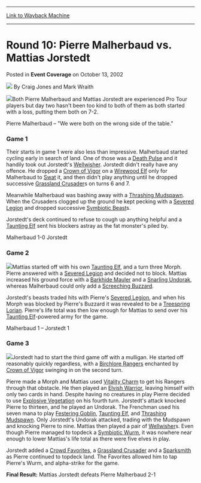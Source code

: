 
---
[Link to Wayback Machine](https://web.archive.org/web/20220818162802/https://magic.wizards.com/en/articles/archive/event-coverage/round-10-pierre-malherbaud-vs-mattias-jorstedt-2002-10-13)

[_metadata_:author]:- "Craig Jones and Mark Wraith"
[_metadata_:description]:- "Both Pierre Malherbaud and Mattias Jorstedt are experienced Pro Tour players but day two hasn't been too kind to both of them as both started with a loss, putting them both on 7-2.Pierre Malherbaud – `We were both on the wrong side of the table.`Game 1Their starts in game 1 were also less than impressive. Malherbaud started cycling early in search of land. One of those was a"
[_metadata_:generator]:- "Drupal 7 (http://drupal.org)"
[_metadata_:node]:- "773506"
[_metadata_:publish_date]:- "2002-10-13"
[_metadata_:source]:- "div-main-content"
[_metadata_:title]:- "Round 10: Pierre Malherbaud vs. Mattias Jorstedt"
[_metadata_:wayback_capture_timestamp]:- "2022-08-18 16:28:02"
[_metadata_:wayback_raw_url]:- "https://web.archive.org/web/20220818162802id_/https://magic.wizards.com/en/articles/archive/event-coverage/round-10-pierre-malherbaud-vs-mattias-jorstedt-2002-10-13"
[_metadata_:wayback_url]:- "https://magic.wizards.com/en/articles/archive/event-coverage/round-10-pierre-malherbaud-vs-mattias-jorstedt-2002-10-13"
---


Round 10: Pierre Malherbaud vs. Mattias Jorstedt
================================================



 Posted in **Event Coverage**
 on October 13, 2002 






![](https://media.magic.wizards.com/styles/auth_small/public/generic-avatar-150_608.png)
By Craig Jones and Mark Wraith











![](https://media.magic.wizards.com/image_legacy_migration/sideboard/images/gpcop02/a911.jpg)Both Pierre Malherbaud and Mattias Jorstedt are experienced Pro Tour players but day two hasn't been too kind to both of them as both started with a loss, putting them both on 7-2.

Pierre Malherbaud – "We were both on the wrong side of the table."

### Game 1

Their starts in game 1 were also less than impressive. Malherbaud started cycling early in search of land. One of those was a [Death Pulse](https://gatherer.wizards.com/Pages/Card/Details.aspx?name=Death+Pulse) and it handily took out Jorstedt's [Wellwisher](https://gatherer.wizards.com/Pages/Card/Details.aspx?name=Wellwisher). Jorstedt didn't really have any offence. He dropped a [Crown of Vigor](https://gatherer.wizards.com/Pages/Card/Details.aspx?name=Crown+of+Vigor) on a [Wirewood Elf](https://gatherer.wizards.com/Pages/Card/Details.aspx?name=Wirewood+Elf) only for Malherbaud to [Swat](https://gatherer.wizards.com/Pages/Card/Details.aspx?name=Swat) it, and then didn't play anything until he dropped successive [Grassland Crusader](https://gatherer.wizards.com/Pages/Card/Details.aspx?name=Grassland+Crusader)s on turns 6 and 7.

Meanwhile Malherbaud was bashing away with a [Thrashing Mudspawn](https://gatherer.wizards.com/Pages/Card/Details.aspx?name=Thrashing+Mudspawn). When the Crusaders clogged up the ground he kept pecking with a [Severed Legion](https://gatherer.wizards.com/Pages/Card/Details.aspx?name=Severed+Legion) and dropped successive [Symbiotic Beast](https://gatherer.wizards.com/Pages/Card/Details.aspx?name=Symbiotic+Beast)s.

Jorstedt's deck continued to refuse to cough up anything helpful and a [Taunting Elf](https://gatherer.wizards.com/Pages/Card/Details.aspx?name=Taunting+Elf) sent his blockers astray as the fat monster's piled by.

Malherbaud 1-0 Jorstedt

### Game 2

![](https://media.magic.wizards.com/image_legacy_migration/sideboard/images/gpcop02/a912.jpg)Mattias started off with his own [Taunting Elf](https://gatherer.wizards.com/Pages/Card/Details.aspx?name=Taunting+Elf), and a turn three Morph. Pierre answered with a [Severed Legion](https://gatherer.wizards.com/Pages/Card/Details.aspx?name=Severed+Legion) and decided not to block. Mattias increased his ground force with a [Barkhide Mauler](https://gatherer.wizards.com/Pages/Card/Details.aspx?name=Barkhide+Mauler) and a [Snarling Undorak](https://gatherer.wizards.com/Pages/Card/Details.aspx?name=Snarling+Undorak), whereas Malherbaud could only add a [Screeching Buzzard](https://gatherer.wizards.com/Pages/Card/Details.aspx?name=Screeching+Buzzard).

Jorstedt's beasts traded hits with Pierre's [Severed Legion](https://gatherer.wizards.com/Pages/Card/Details.aspx?name=Severed+Legion), and when his Morph was blocked by Pierre's Buzzard it was revealed to be a [Treespring Lorian](https://gatherer.wizards.com/Pages/Card/Details.aspx?name=Treespring+Lorian). Pierre's life total was then low enough for Mattias to send over his [Taunting Elf](https://gatherer.wizards.com/Pages/Card/Details.aspx?name=Taunting+Elf)-powered army for the game.

Malherbaud 1 – Jorstedt 1

### Game 3

![](https://media.magic.wizards.com/image_legacy_migration/sideboard/images/gpcop02/a913.jpg)Jorstedt had to start the third game off with a mulligan. He started off reasonably quickly regardless, with a [Birchlore Rangers](https://gatherer.wizards.com/Pages/Card/Details.aspx?name=Birchlore+Rangers) enchanted by [Crown of Vigor](https://gatherer.wizards.com/Pages/Card/Details.aspx?name=Crown+of+Vigor) swinging in on the second turn.

Pierre made a Morph and Mattias used [Vitality Charm](https://gatherer.wizards.com/Pages/Card/Details.aspx?name=Vitality+Charm) to get his Rangers through that obstacle. He then played an [Elvish Warrior](https://gatherer.wizards.com/Pages/Card/Details.aspx?name=Elvish+Warrior), leaving himself with only two cards in hand. Despite having no creatures in play Pierre decided to use [Explosive Vegetation](https://gatherer.wizards.com/Pages/Card/Details.aspx?name=Explosive+Vegetation) on his fourth turn. Jorstedt's attack knocked Pierre to thirteen, and he played an Undorak. The Frenchman used his seven mana to play [Festering Goblin](https://gatherer.wizards.com/Pages/Card/Details.aspx?name=Festering+Goblin), [Taunting Elf](https://gatherer.wizards.com/Pages/Card/Details.aspx?name=Taunting+Elf), and [Thrashing Mudspawn](https://gatherer.wizards.com/Pages/Card/Details.aspx?name=Thrashing+Mudspawn). Only Jorstedt's Undorak attacked, trading with the Mudspawn and knocking Pierre to nine. Mattias then played a pair of [Wellwisher](https://gatherer.wizards.com/Pages/Card/Details.aspx?name=Wellwisher)s. Even though Pierre managed to topdeck a [Symbiotic Wurm](https://gatherer.wizards.com/Pages/Card/Details.aspx?name=Symbiotic+Wurm), it was nowhere near enough to lower Mattias's life total as there were five elves in play.

Jorstedt added a [Crowd Favorites](https://gatherer.wizards.com/Pages/Card/Details.aspx?name=Crowd+Favorites), a [Grassland Crusader](https://gatherer.wizards.com/Pages/Card/Details.aspx?name=Grassland+Crusader) and a [Sparksmith](https://gatherer.wizards.com/Pages/Card/Details.aspx?name=Sparksmith) as Pierre continued to topdeck land. The Favorites allowed him to tap Pierre's Wurm, and alpha-strike for the game.

**Final Result:** Mattias Jorstedt defeats Pierre Malherbaud 2-1







